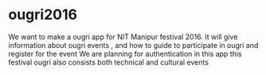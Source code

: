 # ougri2016

We want to make a ougri app for NIT Manipur festival 2016.
It will give information about ougri events , and how to guide to participate in ougri and register for the event
We are planning for authentication in this app
this festival ougri also consists both technical and cultural events 